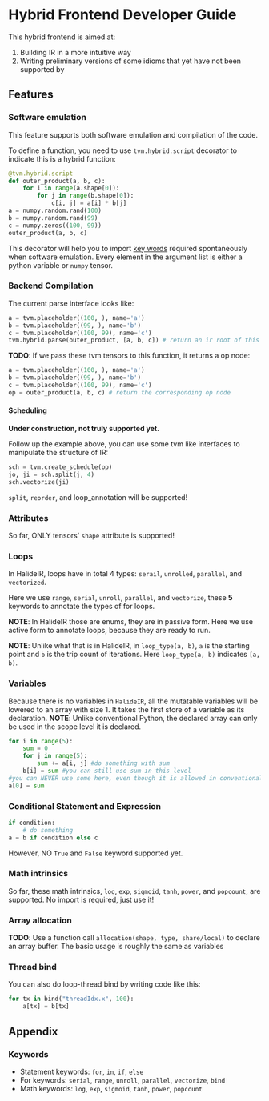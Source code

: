 # Hybrid Frontend Developer Guide

This hybrid frontend is aimed at:
1. Building IR in a more intuitive way
2. Writing preliminary versions of some idioms that yet have not been supported by

## Features

### Software emulation

This feature supports both software emulation and compilation of the code.

To define a function, you need to use `tvm.hybrid.script` decorator to indicate this is a hybrid function:
````Python
@tvm.hybrid.script
def outer_product(a, b, c):
    for i in range(a.shape[0]):
        for j in range(b.shape[0]):
            c[i, j] = a[i] * b[j]
a = numpy.random.rand(100)
b = numpy.random.rand(99)
c = numpy.zeros((100, 99))
outer_product(a, b, c)
````
This decorator will help you to import [key words](#keywords) required spontaneously when software emulation.
Every element in the argument list is either a python variable or `numpy` tensor.

### Backend Compilation

The current parse interface looks like:
````Python
a = tvm.placeholder((100, ), name='a')
b = tvm.placeholder((99, ), name='b')
c = tvm.placeholder((100, 99), name='c')
tvm.hybrid.parse(outer_product, [a, b, c]) # return an ir root of this function
````
**TODO**: If we pass these tvm tensors to this function, it returns a op node:
````Python
a = tvm.placeholder((100, ), name='a')
b = tvm.placeholder((99, ), name='b')
c = tvm.placeholder((100, 99), name='c')
op = outer_product(a, b, c) # return the corresponding op node
````
#### Scheduling

**Under construction, not truly supported yet.**

Follow up the example above, you can use some tvm like interfaces to manipulate the structure of IR:
````Python
sch = tvm.create_schedule(op)
jo, ji = sch.split(j, 4)
sch.vectorize(ji)
````
`split`, `reorder`, and loop_annotation will be supported!

### Attributes
So far, ONLY tensors' `shape` attribute is supported!

### Loops

In HalideIR, loops have in total 4 types: `serail`, `unrolled`, `parallel`, and `vectorized`.

Here we use `range`, `serial`, `unroll`, `parallel`, and `vectorize`, these **5** keywords to annotate the types of for loops.

**NOTE**: In HalideIR those are enums, they are in passive form. Here we use active form to annotate loops, because they are ready to run.

**NOTE**: Unlike what that is in HalideIR, in `loop_type(a, b)`, `a` is the starting point and `b` is the trip count of iterations. Here `loop_type(a, b)` indicates `[a, b)`.

### Variables

Because there is no variables in `HalideIR`, all the mutatable variables will be lowered to an array with size 1.
It takes the first store of a variable as its declaration.
**NOTE**: Unlike conventional Python, the declared array can only be used in the scope level it is declared.
````Python
for i in range(5):
    sum = 0
    for j in range(5):
    	sum += a[i, j] #do something with sum
    b[i] = sum #you can still use sum in this level
#you can NEVER use some here, even though it is allowed in conventional Python
a[0] = sum
````
### Conditional Statement and Expression

````Python
if condition:
    # do something
a = b if condition else c
````
However, NO `True` and `False` keyword supported yet.

### Math intrinsics
So far, these math intrinsics, `log`, `exp`, `sigmoid`, `tanh`, `power`, and `popcount`, are supported. No import is required, just use it!
### Array allocation
**TODO**: Use a function call `allocation(shape, type, share/local)` to declare an array buffer. The basic usage is roughly the same as variables
### Thread bind
You can also do loop-thread bind by writing code like this:
````Python
for tx in bind("threadIdx.x", 100):
    a[tx] = b[tx]
````
## Appendix

### <a name="keywords"> Keywords </a>
- Statement keywords: `for`, `in`, `if`, `else`
- For keywords: `serial`, `range`, `unroll`, `parallel`, `vectorize`, `bind`
- Math keywords: `log`, `exp`, `sigmoid`, `tanh`, `power`, `popcount`
